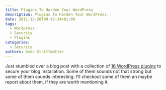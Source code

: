 ```yaml
---
title: Plugins To Harden Your WordPress
description: Plugins To Harden Your WordPress.
date: 2011-12-28T09:42:24+01:00
tags:
  - Wordpress
  - Security
  - Plugins
categories:
  - Security
authors: Sven Strittmatter
---
```


Just stumbled  over a blog post  with a collection of  [16 WordPress plugins][1]
to secure your blog  installation. Some of them sounds not  that strong but some
of them  sounds interesting. I’ll  checkout some of  them an maybe  report about
them, if they are worth mentioning it.

[1]: http://tutzone.org/2009/08/16-updated-wordpress-security-plugins.html
